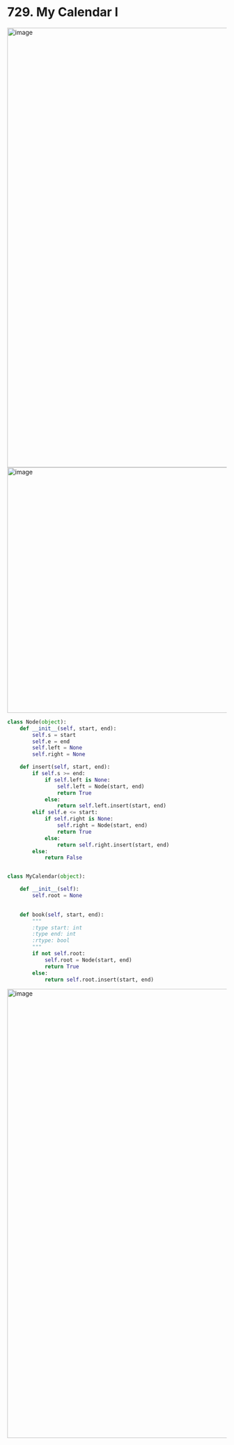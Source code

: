 # 729. My Calendar I

<img width="1008" alt="image" src="https://user-images.githubusercontent.com/35987583/179488046-da5b1aa8-df22-49f3-93dc-fee5fe3ec8e4.png">
<img width="563" alt="image" src="https://user-images.githubusercontent.com/35987583/179488071-25fbaddb-e438-4a8a-b989-018ff2c2b376.png">


```python
class Node(object):
    def __init__(self, start, end):
        self.s = start
        self.e = end
        self.left = None
        self.right = None

    def insert(self, start, end):
        if self.s >= end:
            if self.left is None:
                self.left = Node(start, end)
                return True
            else:
                return self.left.insert(start, end)
        elif self.e <= start:
            if self.right is None:
                self.right = Node(start, end)
                return True
            else:
                return self.right.insert(start, end)
        else:
            return False


class MyCalendar(object):            

    def __init__(self):
        self.root = None
        

    def book(self, start, end):
        """
        :type start: int
        :type end: int
        :rtype: bool
        """
        if not self.root:
            self.root = Node(start, end)
            return True
        else:
            return self.root.insert(start, end)
```

<img width="1030" alt="image" src="https://user-images.githubusercontent.com/35987583/179488176-07b01e07-8f2a-45d5-b6aa-d8b73bcf5bb2.png">


